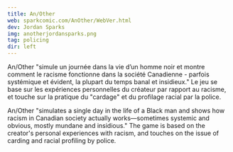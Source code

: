 ```yaml
---
title: An/Other
web: sparkcomic.com/AnOther/WebVer.html
dev: Jordan Sparks
img: anotherjordansparks.png
tag: policing
dir: left
---
```

An/Other "simule un journée dans la vie d’un homme noir et montre comment le racisme fonctionne dans la société Canadienne - parfois systémique et évident, la plupart du temps banal et insidieux." Le jeu se base sur les expériences personnelles du créateur par rapport au racisme, et touche sur la pratique du "cardage" et du profilage racial par la police.

An/Other "simulates a single day in the life of a Black man and shows how racism in Canadian society actually works—sometimes systemic and obvious, mostly mundane and insidious." The game is based on the creator's personal experiences with racism, and touches on the issue of carding and racial profiling by police.
